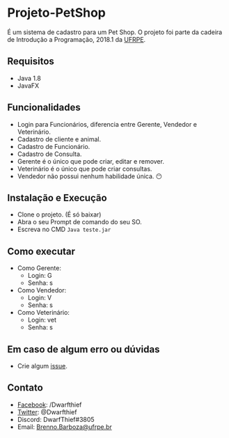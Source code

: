 # Projeto-PetShop
É um sistema de cadastro para um Pet Shop. O projeto foi parte da cadeira de Introdução a Programação, 2018.1 da [UFRPE](http://www.ufrpe.br/).

## Requisitos
- Java 1.8
- JavaFX

## Funcionalidades
- Login para Funcionários, diferencia entre Gerente, Vendedor e Veterinário.
- Cadastro de cliente e animal.
- Cadastro de Funcionário.
- Cadastro de Consulta.
- Gerente é o único que pode criar, editar e remover.
- Veterinário é o único que pode criar consultas.
- Vendedor não possui nenhum habilidade única. :no_mouth:

## Instalação e Execução
- Clone o projeto. (É só baixar)
- Abra o seu Prompt de comando do seu SO.
- Escreva no CMD ``Java teste.jar``

## Como executar
- Como Gerente:
  - Login: G
  - Senha: s
- Como Vendedor:
  - Login: V
  - Senha: s
- Como Veterinário:
  - Login: vet
  - Senha: s

## Em caso de algum erro ou dúvidas
- Crie algum [issue](https://github.com/DwarfThief/Projeto-PetShop/issues).

## Contato
- [Facebook](https://www.facebook.com/Dwarfthief): /Dwarfthief
- [Twitter](https://twitter.com/DwarfThief): @Dwarfthief
- Discord: DwarfThief#3805
- Email: Brenno.Barboza@ufrpe.br
